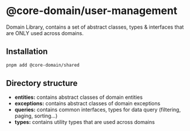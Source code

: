 # @core-domain/user-management

Domain Library, contains a set of abstract classes, types & interfaces that are ONLY used across domains.

## Installation

```bash
pnpm add @core-domain/shared
```

## Directory structure

- **entities:** contains abstract classes of domain entities
- **exceptions:** contains abstract classes of domain exceptions
- **queries:** contains common interfaces, types for data query (filtering, paging, sorting...)
- **types:** contains utility types that are used across domains
